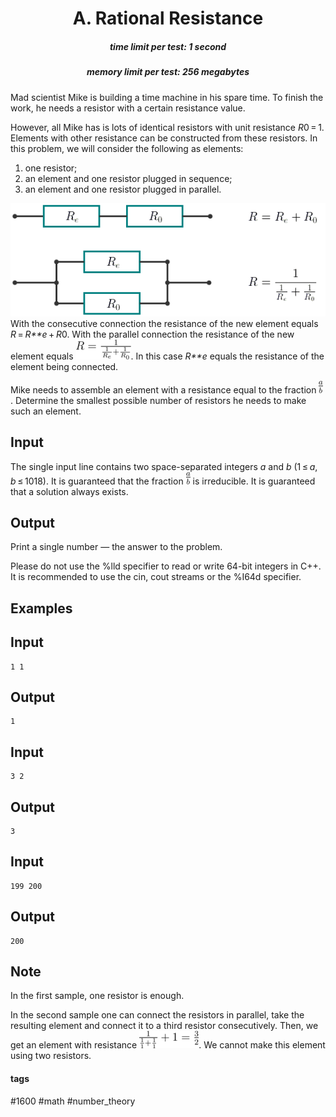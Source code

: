 <h1 style='text-align: center;'> A. Rational Resistance</h1>

<h5 style='text-align: center;'>time limit per test: 1 second</h5>
<h5 style='text-align: center;'>memory limit per test: 256 megabytes</h5>

Mad scientist Mike is building a time machine in his spare time. To finish the work, he needs a resistor with a certain resistance value.

However, all Mike has is lots of identical resistors with unit resistance *R*0 = 1. Elements with other resistance can be constructed from these resistors. In this problem, we will consider the following as elements: 

1. one resistor;
2. an element and one resistor plugged in sequence;
3. an element and one resistor plugged in parallel.

 ![](images/fc5dca8df3a2578a728607daccf946b754d1cd00.png) With the consecutive connection the resistance of the new element equals *R* = *R**e* + *R*0. With the parallel connection the resistance of the new element equals ![](images/8e69f2f9d85e6584607971a68a207b22774fdf76.png). In this case *R**e* equals the resistance of the element being connected.

Mike needs to assemble an element with a resistance equal to the fraction ![](images/58deb68a92272d09bf8f758a3c1e806b2e2c92b5.png). Determine the smallest possible number of resistors he needs to make such an element.

## Input

The single input line contains two space-separated integers *a* and *b* (1 ≤ *a*, *b* ≤ 1018). It is guaranteed that the fraction ![](images/58deb68a92272d09bf8f758a3c1e806b2e2c92b5.png) is irreducible. It is guaranteed that a solution always exists.

## Output

Print a single number — the answer to the problem.

Please do not use the %lld specifier to read or write 64-bit integers in С++. It is recommended to use the cin, cout streams or the %I64d specifier.

## Examples

## Input


```
1 1  

```
## Output


```
1  

```
## Input


```
3 2  

```
## Output


```
3  

```
## Input


```
199 200  

```
## Output


```
200  

```
## Note

In the first sample, one resistor is enough.

In the second sample one can connect the resistors in parallel, take the resulting element and connect it to a third resistor consecutively. Then, we get an element with resistance ![](images/5305da389756aab6423d918a08ced468f05604df.png). We cannot make this element using two resistors.



#### tags 

#1600 #math #number_theory 